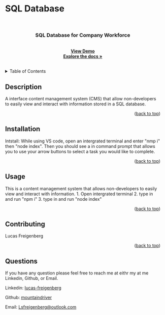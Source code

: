 # SQL Database
  <!-- PROJECT LOGO -->
  <br />
  <div align="center">
    <a href="https://github.com/mountaindriver/Team-Profile-Generator">
      <!-- <img src="images/logo.png" alt="Logo" width="80" height="80"> -->
    </a>
  <h3 align="center">SQL Database for Company Workforce </h3>
    <p align="center">
       <br />
       <a href="https://drive.google.com/file/d/1_840Kcn_UuuxqHBpJGXoLmSkPOR25E9H/view"><strong>View Demo</strong></a>
       <br>
      <a href="https://github.com/mountaindriver/SQL-Database-For-Company-Workforce"><strong>Explore the docs »</strong></a>
      <br />
      <br />
    </p>
  </div>
  
  
  <!-- TABLE OF CONTENTS -->
  <details>
    <summary>Table of Contents</summary>
    <ol>
      <li><a href='#description'>Description</a></li>
      <li><a href='#Installation'>Installation</a></li>
      <li><a href='#usage'>Usage</a></li>
      <li><a href='#contributing'>Contributing</a></li>
      <li><a href='#questions'>Questions</a></li>
    </ol>
  </details>

  
  ## Description
  
  A interface content management system (CMS) that allow non-developers to easily view and interact with information stored in a SQL database.
  
  <p align="right">(<a href="#readme-top">back to top</a>)</p>
  
  
  ## Installation
  
  Intstall: While using VS code, open an intergrated terminal and enter "nmp i" then "node index". Then you should see a in command prompt that allows you to use your arrow buttons to select a task you would like to complete.
  
  <p align="right">(<a href="#readme-top">back to top</a>)</p>
  
  ## Usage
  
  This is a content management system that allows non-developers to easily view and interact with information.
    1. Open intergrated terminal
    2. type in and run "npm i"
    3. type in and run "node index"
  
  <p align="right">(<a href="#readme-top">back to top</a>)</p>
  
  
  ## Contributing
  
  Lucas Freigenberg
  
  <p align="right">(<a href="#readme-top">back to top</a>)</p>
  
  
  ## Questions
  
  If you have any question please feel free to reach me at eithr my at me Linkedin, Github, or Email.
  <p align="left">Linkedin: <a href="#https://www.linkedin.com/in/lucas-freigenberg-539338134/">lucas-freigenberg</a></p>
  <p align="left">Github: <a href="#https://github.com/mountaindriver">mountaindriver</a></p>
  <p align="left">Email: <a href="#Lsfreigenberg@outlook.com">Lsfreigenberg@outlook.com</a></p>